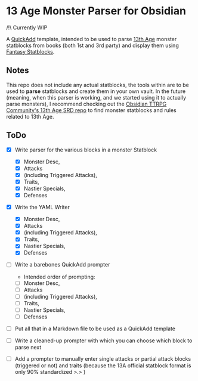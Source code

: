 # 13 Age Monster Parser for Obsidian

/!\ Currently WIP

A [QuickAdd](https://quickadd.obsidian.guide/) template, intended to be used to parse [13th Age](https://pelgranepress.com/13th-age/) monster statblocks from books (both 1st and 3rd party) and display them using [Fantasy Statblocks](https://github.com/javalent/fantasy-statblocks).

## Notes

This repo does not include any actual statblocks, the tools within are to be used to **parse** statblocks and create them in your own vault. In the future (meaning, when this parser is working, and we started using it to actually parse monsters), I recommend checking out the [Obsidian TTRPG Community's 13th Age SRD repo](https://github.com/Obsidian-TTRPG-Community/13th-Age-SRD-Markdown) to find monster statblocks and rules related to 13th Age.

## ToDo

- [x] Write parser for the various blocks in a monster Statblock 
  - [x] Monster Desc,
  - [x] Attacks
  - [x] (including Triggered Attacks),
  - [x] Traits,
  - [x] Nastier Specials,
  - [x] Defenses
- [x] Write the YAML Writer
  - [x] Monster Desc,
  - [x] Attacks
  - [x] (including Triggered Attacks),
  - [x] Traits,
  - [x] Nastier Specials,
  - [x] Defenses
- [ ] Write a barebones QuickAdd prompter
  - Intended order of prompting: 
  - [ ] Monster Desc, 
  - [ ] Attacks 
  - [ ] (including Triggered Attacks),
  - [ ] Traits, 
  - [ ] Nastier Specials,
  - [ ] Defenses
- [ ] Put all that in a Markdown file to be used as a QuickAdd template
- [ ] Write a cleaned-up prompter with which you can choose which block to parse next
- [ ] Add a prompter to manually enter single attacks or partial attack blocks (triggered or not) and traits (because the 13A official statblock format is only 90% standardized >.> )

